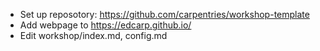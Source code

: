 * Set up reposotory: https://github.com/carpentries/workshop-template
* Add webpage to https://edcarp.github.io/
* Edit workshop/index.md, config.md
